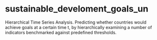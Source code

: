 # sustainable_develoment_goals_un
Hierarchical Time Series Analysis. Predicting whether countries would achieve goals at a certain time t, by hierarchically examining a number of indicators benchmarked against predefined thresholds. 
